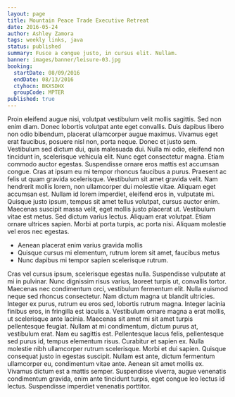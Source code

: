 ```yaml
---
layout: page
title: Mountain Peace Trade Executive Retreat
date: 2016-05-24
author: Ashley Zamora
tags: weekly links, java
status: published
summary: Fusce a congue justo, in cursus elit. Nullam.
banner: images/banner/leisure-03.jpg
booking:
  startDate: 08/09/2016
  endDate: 08/13/2016
  ctyhocn: BKXSDHX
  groupCode: MPTER
published: true
---
```

Proin eleifend augue nisi, volutpat vestibulum velit mollis sagittis. Sed non enim diam. Donec lobortis volutpat ante eget convallis. Duis dapibus libero non odio bibendum, placerat ullamcorper augue maximus. Vivamus eget erat faucibus, posuere nisl non, porta neque. Donec et justo sem. Vestibulum sed dictum dui, quis malesuada dui. Nulla mi odio, eleifend non tincidunt in, scelerisque vehicula elit. Nunc eget consectetur magna. Etiam commodo auctor egestas.
Suspendisse ornare eros mattis est accumsan congue. Cras at ipsum eu mi tempor rhoncus faucibus a purus. Praesent ac felis ut quam gravida scelerisque. Vestibulum sit amet gravida velit. Nam hendrerit mollis lorem, non ullamcorper dui molestie vitae. Aliquam eget accumsan est. Nullam id lorem imperdiet, eleifend eros in, vulputate mi. Quisque justo ipsum, tempus sit amet tellus volutpat, cursus auctor enim. Maecenas suscipit massa velit, eget mollis justo placerat ut. Vestibulum vitae est metus. Sed dictum varius lectus. Aliquam erat volutpat. Etiam ornare ultrices sapien. Morbi at porta turpis, ac porta nisi. Aliquam molestie vel eros nec egestas.

* Aenean placerat enim varius gravida mollis
* Quisque cursus mi elementum, rutrum lorem sit amet, faucibus metus
* Nunc dapibus mi tempor sapien scelerisque rutrum.

Cras vel cursus ipsum, scelerisque egestas nulla. Suspendisse vulputate at mi in pulvinar. Nunc dignissim risus varius, laoreet turpis ut, convallis tortor. Maecenas nec condimentum orci, vestibulum fermentum elit. Nulla euismod neque sed rhoncus consectetur. Nam dictum magna ut blandit ultricies. Integer ex purus, rutrum eu eros sed, lobortis rutrum magna. Integer lacinia finibus eros, in fringilla est iaculis a. Vestibulum ornare magna a erat mollis, ut scelerisque ante lacinia. Maecenas sit amet mi sit amet turpis pellentesque feugiat.
Nullam at mi condimentum, dictum purus at, vestibulum erat. Nam eu sagittis est. Pellentesque lacus felis, pellentesque sed purus id, tempus elementum risus. Curabitur et sapien ex. Nulla molestie nibh ullamcorper rutrum scelerisque. Morbi et dui sapien. Quisque consequat justo in egestas suscipit. Nullam est ante, dictum fermentum ullamcorper eu, condimentum vitae ante. Aenean sit amet mollis ex. Vivamus dictum est a mattis semper. Suspendisse viverra, augue venenatis condimentum gravida, enim ante tincidunt turpis, eget congue leo lectus id lectus. Suspendisse imperdiet venenatis porttitor.
